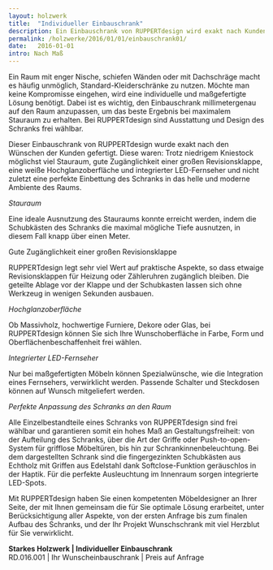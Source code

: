 ```yaml
---
layout: holzwerk
title:  "Individueller Einbauschrank"
description: Ein Einbauschrank von RUPPERTdesign wird exakt nach Kundenwunsch gefertigt.
permalink: /holzwerke/2016/01/01/einbauschrank01/
date:   2016-01-01
intro: Nach Maß
---
```




Ein Raum mit enger Nische, schiefen Wänden oder mit Dachschräge macht es häufig unmöglich, 
Standard-Kleiderschränke zu nutzen. Möchte man keine Kompromisse eingehen, 
wird eine individuelle und maßgefertigte Lösung benötigt. 
Dabei ist es wichtig, den Einbauschrank millimetergenau auf den Raum anzupassen, 
um das beste Ergebnis bei maximalem Stauraum zu erhalten. 
Bei RUPPERTdesign sind Ausstattung und Design des Schranks frei wählbar. 

Dieser Einbauschrank von RUPPERTdesign wurde exakt nach den Wünschen der Kunden gefertigt. 
Diese waren: Trotz niedrigem Kniestock möglichst viel Stauraum, 
gute Zugänglichkeit einer großen Revisionsklappe, 
eine weiße Hochglanzoberfläche und integrierter LED-Fernseher und nicht zuletzt eine perfekte Einbettung des Schranks in das helle und moderne Ambiente des Raums.

*Stauraum*

Eine ideale Ausnutzung des Stauraums konnte erreicht werden, 
indem die Schubkästen des Schranks die maximal mögliche Tiefe ausnutzen, in diesem Fall knapp über einen Meter.

Gute Zugänglichkeit einer großen Revisionsklappe

RUPPERTdesign legt sehr viel Wert auf praktische Aspekte, 
so dass etwaige Revisionsklappen für Heizung oder Zähleruhren zugänglich bleiben. 
Die geteilte Ablage vor der Klappe und der Schubkasten lassen sich ohne Werkzeug in wenigen Sekunden ausbauen.


*Hochglanzoberfläche*

Ob Massivholz, hochwertige Furniere, Dekore oder Glas, 
bei RUPPERTdesign können Sie sich Ihre Wunschoberfläche in Farbe, Form und Oberflächenbeschaffenheit frei wählen.

*Integrierter LED-Fernseher*

Nur bei maßgefertigten Möbeln können Spezialwünsche, 
wie die Integration eines Fernsehers, verwirklicht werden. Passende Schalter und Steckdosen können auf Wunsch mitgeliefert werden.

*Perfekte Anpassung des Schranks an den Raum*

Alle Einzelbestandteile eines Schranks von RUPPERTdesign sind frei wählbar und garantieren somit ein hohes Maß an Gestaltungsfreiheit: von der Aufteilung des Schranks, über die Art der Griffe oder Push-to-open-System für grifflose Möbeltüren, bis hin zur Schrankinnenbeleuchtung. Bei dem dargestellten Schrank sind die fingergezinkten Schubkästen aus Echtholz mit Griffen aus Edelstahl dank Softclose-Funktion geräuschlos in der Haptik. Für die perfekte Ausleuchtung im Innenraum sorgen integrierte LED-Spots. 

Mit RUPPERTdesign haben Sie einen kompetenten Möbeldesigner an Ihrer Seite, 
der mit Ihnen gemeinsam die für Sie optimale Lösung erarbeitet, 
unter Berücksichtigung aller Aspekte, von der ersten Anfrage bis zum finalen Aufbau des Schranks, 
und der Ihr Projekt Wunschschrank mit viel Herzblut für Sie verwirklicht.  


  

**Starkes Holzwerk \| Individueller Einbauschrank**    
RD.016.001  \|  Ihr Wunscheinbauschrank  \|  Preis auf Anfrage
